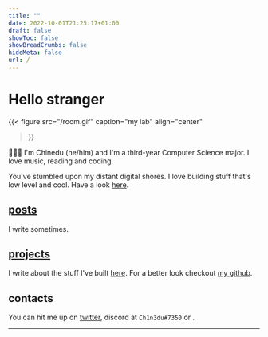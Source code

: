 ```yaml
---
title: ""
date: 2022-10-01T21:25:17+01:00
draft: false
showToc: false
showBreadCrumbs: false
hideMeta: false
url: /
---
```


# Hello stranger

{{< figure
    src="/room.gif"
    caption="my lab"
    align="center"
>}}

👨🏾‍💻 I'm Chinedu (he/him) and I'm a third-year Computer Science major. I love music, reading and coding.

You've stumbled upon my distant digital shores.
I love building stuff that's low level and cool.
Have a look [here](/projects).

## [posts](/posts/)

I write sometimes.

## [projects](/projects)

I write about the stuff I've built [here](/projects). For a better look checkout [my github](https://github.com/ch1n3du).

<!-- {{< figure src="/stumble_to_desk.gif" caption="live footage of me after class" align="center" >}} -->

## contacts

You can hit me up on [twitter](https://twitter.com/ch1n3du3), discord at `Ch1n3du#7350` or .

----
